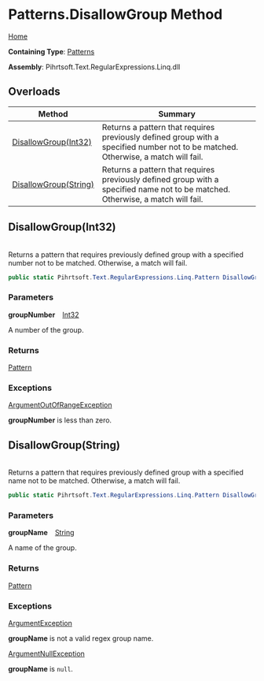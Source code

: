 # Patterns\.DisallowGroup Method

[Home](../../../../../../README.md)

**Containing Type**: [Patterns](../README.md)

**Assembly**: Pihrtsoft\.Text\.RegularExpressions\.Linq\.dll

## Overloads

| Method | Summary |
| ------ | ------- |
| [DisallowGroup(Int32)](#Pihrtsoft_Text_RegularExpressions_Linq_Patterns_DisallowGroup_System_Int32_) | Returns a pattern that requires previously defined group with a specified number not to be matched\. Otherwise, a match will fail\. |
| [DisallowGroup(String)](#Pihrtsoft_Text_RegularExpressions_Linq_Patterns_DisallowGroup_System_String_) | Returns a pattern that requires previously defined group with a specified name not to be matched\. Otherwise, a match will fail\. |

## DisallowGroup\(Int32\) <a id="Pihrtsoft_Text_RegularExpressions_Linq_Patterns_DisallowGroup_System_Int32_"></a>

\
Returns a pattern that requires previously defined group with a specified number not to be matched\. Otherwise, a match will fail\.

```csharp
public static Pihrtsoft.Text.RegularExpressions.Linq.Pattern DisallowGroup(int groupNumber)
```

### Parameters

**groupNumber** &ensp; [Int32](https://docs.microsoft.com/en-us/dotnet/api/system.int32)

A number of the group\.

### Returns

[Pattern](../../Pattern/README.md)

### Exceptions

[ArgumentOutOfRangeException](https://docs.microsoft.com/en-us/dotnet/api/system.argumentoutofrangeexception)

**groupNumber** is less than zero\.

## DisallowGroup\(String\) <a id="Pihrtsoft_Text_RegularExpressions_Linq_Patterns_DisallowGroup_System_String_"></a>

\
Returns a pattern that requires previously defined group with a specified name not to be matched\. Otherwise, a match will fail\.

```csharp
public static Pihrtsoft.Text.RegularExpressions.Linq.Pattern DisallowGroup(string groupName)
```

### Parameters

**groupName** &ensp; [String](https://docs.microsoft.com/en-us/dotnet/api/system.string)

A name of the group\.

### Returns

[Pattern](../../Pattern/README.md)

### Exceptions

[ArgumentException](https://docs.microsoft.com/en-us/dotnet/api/system.argumentexception)

**groupName** is not a valid regex group name\.

[ArgumentNullException](https://docs.microsoft.com/en-us/dotnet/api/system.argumentnullexception)

**groupName** is `null`\.

